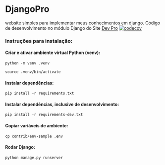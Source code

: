 # DjangoPro
website simples para implementar meus conhecimentos em django.
Código de desenvolvimento no módulo Django do Site [Dev Pro](https://pythonpro.com.br/)
[![codecov](https://codecov.io/gh/PedroH31/DjangoPro/branch/main/graph/badge.svg?token=IT1DEYMH2B)](https://codecov.io/gh/PedroH31/DjangoPro)

### <strong>Instruções para instalação</strong>:

#### Criar e ativar ambiente virtual Python (venv):

```python -m venv .venv```

```source .venv/bin/activate```

#### <strong>Instalar dependências</strong>:

```pip install -r requirements.txt```

#### <strong>Instalar dependências, inclusive de desenvolvimento</strong>:

```pip install -r requirements-dev.txt```

#### Copiar variáveis de ambiente:

```cp contrib/env-sample .env```

#### Rodar Django:

```python manage.py runserver```
